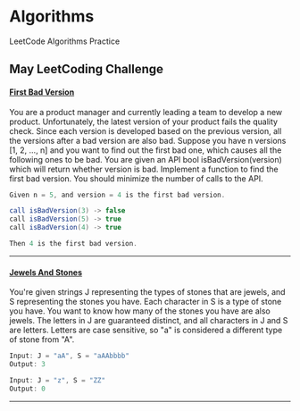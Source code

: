 # Algorithms

LeetCode Algorithms Practice

## May LeetCoding Challenge

#### [First Bad Version](https://github.com/gnaneswar0907/Algorithms/blob/master/FirstBadVersion.java)

You are a product manager and currently leading a team to develop a new product. Unfortunately, the latest version of your product fails the quality check. Since each version is developed based on the previous version, all the versions after a bad version are also bad. Suppose you have n versions [1, 2, ..., n] and you want to find out the first bad one, which causes all the following ones to be bad. You are given an API bool isBadVersion(version) which will return whether version is bad. Implement a function to find the first bad version. You should minimize the number of calls to the API.

```java
Given n = 5, and version = 4 is the first bad version.

call isBadVersion(3) -> false
call isBadVersion(5) -> true
call isBadVersion(4) -> true

Then 4 is the first bad version.
```

---

#### [Jewels And Stones](https://github.com/gnaneswar0907/Algorithms/blob/master/JewelsAndStones.java)

You're given strings J representing the types of stones that are jewels, and S representing the stones you have. Each character in S is a type of stone you have. You want to know how many of the stones you have are also jewels. The letters in J are guaranteed distinct, and all characters in J and S are letters. Letters are case sensitive, so "a" is considered a different type of stone from "A".

```java
Input: J = "aA", S = "aAAbbbb"
Output: 3

Input: J = "z", S = "ZZ"
Output: 0
```

---
